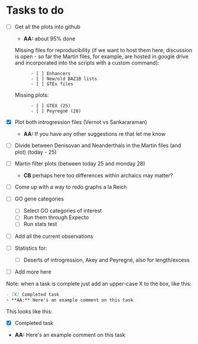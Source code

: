 # Tasks to do
- [ ] Get all the plots into github 
	+ **AA:** about 95% done
	
	Missing files for reproducibility (if we want to host them here, discussion is open - so far the Martin files, for example, are hosted in google drive and incorporated into the scripts with a custom command):

			- [ ] Enhancers
			- [ ] New/old BAZ1B lists
			- [ ] GTEx files

	Missing plots:

			- [ ] GTEX (25)
			- [ ] Peyregné (28)
			
- [X] Plot both introgression files (Vernot vs Sankararaman)
	+ **AA:** If you have any other suggestions re that let me know
- [ ] Divide between Denisovan and Neanderthals in the Martin files (and plot) (today - 25)
- [ ] Martin filter plots (between today 25 and monday 28)
	+ **CB** perhaps here too differences within archaics may matter?
- [ ] Come up with a way to redo graphs a la Reich
- [ ] GO gene categories
	- [ ] Select GO categories of interest
	- [ ] Run them through Expecto
	- [ ] Run stats test 
- [ ] Add all the current observations 
- [ ] Statistics for:
	- [ ] Deserts of introgression, Akey and Peyregné, also for length/excess
- [ ] Add more here

Note: when a task is complete just add an upper-case X to the box, like this:

```md
- [X] Completed task 
+ **AA:** Here's an example comment on this task 
```

This looks like this:
- [X] Completed task 
+ **AA:** Here's an example comment on this task 
